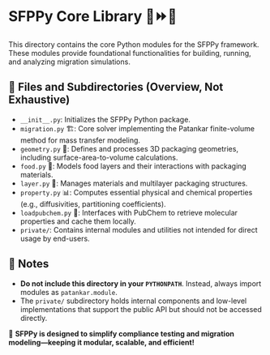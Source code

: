 # SFPPy Core Library  🍏⏩🍎

This directory contains the core Python modules for the SFPPy framework.
These modules provide foundational functionalities for building, running, and analyzing migration simulations.

## 📁 Files and Subdirectories (Overview, Not Exhaustive)
- `__init__.py`: Initializes the SFPPy Python package.
- `migration.py` 🏗️: Core solver implementing the Patankar finite-volume method for mass transfer modeling.
- `geometry.py` 📐: Defines and processes 3D packaging geometries, including surface-area-to-volume calculations.
- `food.py` 🍎: Models food layers and their interactions with packaging materials.
- `layer.py` 📜: Manages materials and multilayer packaging structures.
- `property.py` 📊: Computes essential physical and chemical properties (e.g., diffusivities, partitioning coefficients).
- `loadpubchem.py` 🔬: Interfaces with PubChem to retrieve molecular properties and cache them locally.
- `private/`: Contains internal modules and utilities not intended for direct usage by end-users.

## 🔹 Notes
- **Do not include this directory in your `PYTHONPATH`**. Instead, always import modules as `patankar.module`.
- The `private/` subdirectory holds internal components and low-level implementations that support the public API but should not be accessed directly.

🚀 **SFPPy is designed to simplify compliance testing and migration modeling—keeping it modular, scalable, and efficient!**